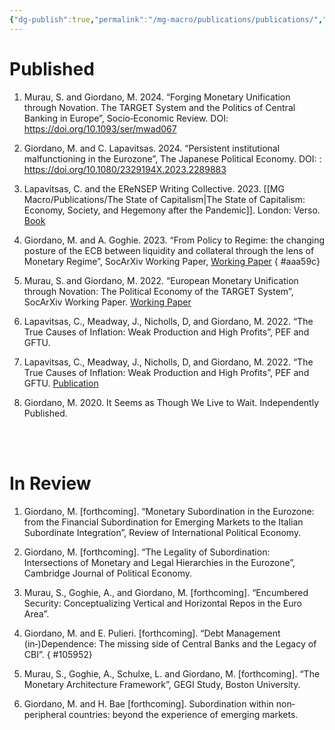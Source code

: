 ```yaml
---
{"dg-publish":true,"permalink":"/mg-macro/publications/publications/","created":"2023-12-11T21:26:37.391+00:00","updated":"2023-12-13T09:11:05.275+00:00"}
---
```



# Published

1. Murau, S. and Giordano, M. 2024. “Forging Monetary Unification through Novation. The TARGET System and the Politics of Central Banking in Europe”, Socio‐Economic Review. DOI: https://doi.org/10.1093/ser/mwad067
2. Giordano, M. and C. Lapavitsas. 2024. “Persistent institutional malfunctioning in the Eurozone”, The Japanese Political Economy. DOI: : https://doi.org/10.1080/2329194X.2023.2289883
3. Lapavitsas, C. and the EReNSEP Writing Collective. 2023. [[MG Macro/Publications/The State of Capitalism\|The State of Capitalism: Economy, Society, and Hegemony after the Pandemic]]. London: Verso. [Book](https://www.versobooks.com/en-gb/products/2727-the-state-of-capitalism)
4. Giordano, M. and A. Goghie. 2023. “From Policy to Regime: the changing posture of the ECB between liquidity and collateral through the lens of Monetary Regime”, SocArXiv Working Paper, [Working Paper](https://doi.org/10.31235/osf.io/rw3ms)
{ #aaa59c}

5. Murau, S. and Giordano, M. 2022. “European Monetary Unification through Novation: The Political Economy of the TARGET System”, SocArXiv Working Paper. [Working Paper](https://osf.io/preprints/socarxiv/k3nbh)
6. Lapavitsas, C., Meadway, J., Nicholls, D, and Giordano, M. 2022. “The True Causes of Inflation: Weak Production and High Profits”, PEF and GFTU.
7.  Lapavitsas, C., Meadway, J., Nicholls, D, and Giordano, M. 2022. “The True Causes of Inflation: Weak Production and High Profits”, PEF and GFTU. [Publication](https://www.nautilusint.org/globalassets/public-resources/pdfs/the_real_causes_of_inflation_gftu.pdf)
8. Giordano, M. 2020. It Seems as Though We Live to Wait. Independently Published.



<br />
<br />

# In Review


1. Giordano, M. [forthcoming]. “Monetary Subordination in the Eurozone: from the Financial Subordination for Emerging Markets to the Italian Subordinate Integration”, Review of International Political Economy.
2. Giordano, M. [forthcoming]. “The Legality of Subordination: Intersections of Monetary and Legal Hierarchies in the Eurozone”, Cambridge Journal of Political Economy.
3. Murau, S., Goghie, A., and Giordano, M. [forthcoming]. “Encumbered Security: Conceptualizing Vertical and Horizontal Repos in the Euro Area”.
4. Giordano, M. and E. Pulieri. [forthcoming]. “Debt Management (in‐)Dependence: The missing side of Central Banks and the Legacy of CBI”.
{ #105952}

5. Murau, S., Goghie, A., Schulxe, L. and Giordano, M. [forthcoming]. “The Monetary Architecture Framework”, GEGI Study, Boston University.
6. Giordano, M. and H. Bae [forthcoming]. Subordination within non‐peripheral countries: beyond the experience of emerging markets.



